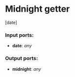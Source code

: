 # Midnight getter

[date]

### Input ports:

* __date__: _any_



### Output ports:

* __midnight__: _any_




